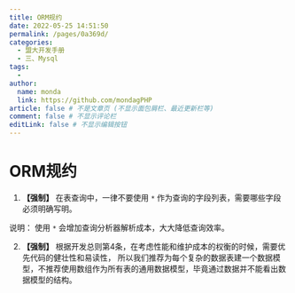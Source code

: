 ```yaml
---
title: ORM规约
date: 2022-05-25 14:51:50
permalink: /pages/0a369d/
categories:
  - 盟大开发手册
  - 三、Mysql
tags:
  - 
author: 
  name: monda
  link: https://github.com/mondagPHP
article: false # 不是文章页 (不显示面包屑栏、最近更新栏等)
comment: false # 不显示评论栏
editLink: false # 不显示编辑按钮
---
```

# ORM规约

1. **【强制】** 在表查询中，一律不要使用 `*` 作为查询的字段列表，需要哪些字段必须明确写明。

<font class="text-info">说明：</font> 使用 `*` 会增加查询分析器解析成本，大大降低查询效率。

2. **【强制】** 根据开发总则第4条，在考虑性能和维护成本的权衡的时候，需要优先代码的健壮性和易读性， 所以我们推荐为每个复杂的数据表建一个数据模型，不推荐使用数组作为所有表的通用数据模型，毕竟通过数据并不能看出数据模型的结构。
